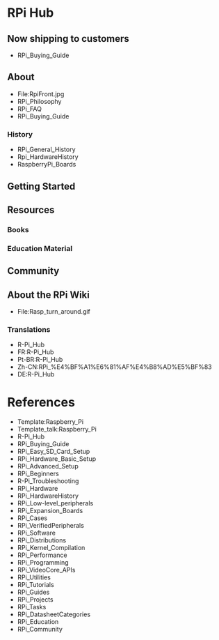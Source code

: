 # RPi Hub
## Now shipping to customers
* RPi_Buying_Guide
## About
* File:RpiFront.jpg
* RPi_Philosophy
* RPi_FAQ
* RPi_Buying_Guide
### History
* RPi_General_History
* Rpi_HardwareHistory
* RaspberryPi_Boards
## Getting Started
## Resources
### Books
### Education Material
## Community
## About the RPi Wiki
* File:Rasp_turn_around.gif
### Translations
* R-Pi_Hub
* FR:R-Pi_Hub
* Pt-BR:R-Pi_Hub
* Zh-CN:RPi_%E4%BF%A1%E6%81%AF%E4%B8%AD%E5%BF%83
* DE:R-Pi_Hub
# References
* Template:Raspberry_Pi
* Template_talk:Raspberry_Pi
* R-Pi_Hub
* RPi_Buying_Guide
* RPi_Easy_SD_Card_Setup
* RPi_Hardware_Basic_Setup
* RPi_Advanced_Setup
* RPi_Beginners
* R-Pi_Troubleshooting
* RPi_Hardware
* RPi_HardwareHistory
* RPi_Low-level_peripherals
* RPi_Expansion_Boards
* RPi_Cases
* RPi_VerifiedPeripherals
* RPi_Software
* RPi_Distributions
* RPi_Kernel_Compilation
* RPi_Performance
* RPi_Programming
* RPi_VideoCore_APIs
* RPi_Utilities
* RPi_Tutorials
* RPi_Guides
* RPi_Projects
* RPi_Tasks
* RPi_DatasheetCategories
* RPi_Education
* RPi_Community

